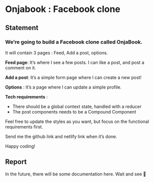 # Onjabook : Facebook clone

## Statement

### We’re going to build a Facebook clone called OnjaBook.

It will contain 3 pages : Feed, Add a post, options.

**Feed page**:
It’s where I see a few posts. I can like a post, and post a comment on it.

**Add a post**:
It’s a simple form page where I can create a new post!

**Options** :
It’s a page where I can update a simple profile.

**Tech requirements** :

-   There should be a global context state, handled with a reducer
-   The post components needs to be a Compound Component

Feel free to update the styles as you want, but focus on the functional requirements first.

Send me the github link and netlify link when it’s done.

Happy coding!

## Report

In the future, there will be some documentation here.
Wait and see 👀
